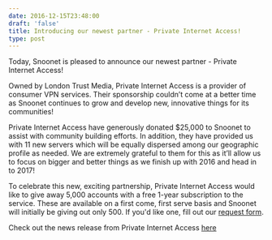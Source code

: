 ```yaml
--- 
date: 2016-12-15T23:48:00
draft: 'false'
title: Introducing our newest partner - Private Internet Access!
type: post
---
```


Today, Snoonet is pleased to announce our newest partner - Private Internet Access!

Owned by London Trust Media, Private Internet Access is a provider of consumer VPN services. Their sponsorship couldn’t come at a better time as Snoonet continues to grow and develop new, innovative things for its communities!

Private Internet Access have generously donated $25,000 to Snoonet to assist with community building efforts. In addition, they have provided us with 11 new servers which will be equally dispersed among our geographic profile as needed. We are extremely grateful to them for this as it’ll allow us to focus on bigger and better things as we finish up with 2016 and head in to 2017!

To celebrate this new, exciting partnership, Private Internet Access would like to give away 5,000 accounts with a free 1-year subscription to the service. These are available on a first come, first serve basis and Snoonet will initially be giving out only 500. If you'd like one, fill out our <a href="https://docs.google.com/forms/d/1Ot_vyJ5ak77X_qSCsQupPmUpcNe9x3hpGd7aXAGiSUA/viewform?ts=5852bf5a&edit_requested=true">request form</a>.

Check out the news release from Private Internet Access <a href="https://www.privateinternetaccess.com/blog/2016/12/private-internet-access-partners-reddit-irc-hub-snoonet/">here</a>